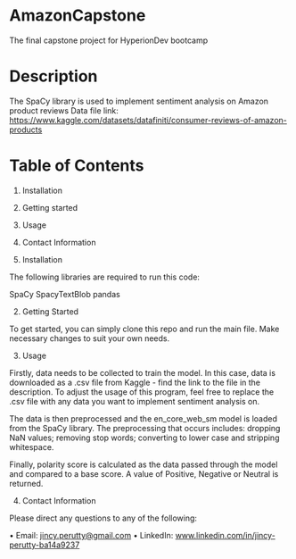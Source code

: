 # AmazonCapstone

The final capstone project for HyperionDev bootcamp

# Description

The SpaCy library is used to implement sentiment analysis on Amazon product reviews
Data file link: https://www.kaggle.com/datasets/datafiniti/consumer-reviews-of-amazon-products

# Table of Contents

1. Installation
2. Getting started
3. Usage
4. Contact Information
   
1. Installation

The following libraries are required to run this code:

SpaCy
SpacyTextBlob
pandas

2. Getting Started

To get started, you can simply clone this repo and run the main file. Make necessary changes to suit your own needs.

3. Usage

Firstly, data needs to be collected to train the model. In this case, data is downloaded as a .csv file from Kaggle - find the link to the file in the description. To adjust the usage of this program, feel free to replace the .csv file with any data you want to implement sentiment analysis on.

The data is then preprocessed and the en_core_web_sm model is loaded from the SpaCy library. The preprocessing that occurs includes: dropping NaN values; removing stop words; converting to lower case and stripping whitespace.

Finally, polarity score is calculated as the data passed through the model and compared to a base score. A value of Positive, Negative or Neutral is returned.

4. Contact Information

Please direct any questions to any of the following:

• Email: jincy.perutty@gmail.com
• LinkedIn: www.linkedin.com/in/jincy-perutty-ba14a9237
